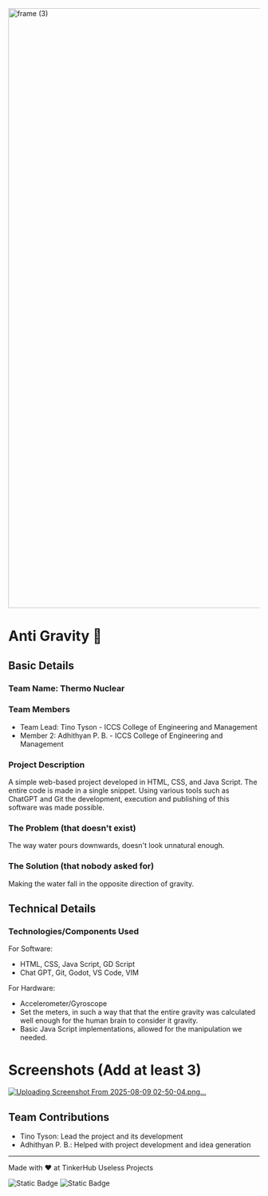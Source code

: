 <img width="3188" height="1202" alt="frame (3)" src="https://github.com/user-attachments/assets/517ad8e9-ad22-457d-9538-a9e62d137cd7" />


# Anti Gravity 🎯


## Basic Details
### Team Name: Thermo Nuclear


### Team Members
- Team Lead: Tino Tyson - ICCS College of Engineering and Management
- Member 2: Adhithyan P. B. - ICCS College of Engineering and Management

### Project Description
A simple web-based project developed in HTML, CSS, and Java Script. The entire code is made in a single snippet. Using various tools such as ChatGPT and Git the development, execution and publishing of this software was made possible.

### The Problem (that doesn't exist)
The way water pours downwards, doesn't look unnatural enough.

### The Solution (that nobody asked for)
Making the water fall in the opposite direction of gravity.

## Technical Details
### Technologies/Components Used
For Software:
- HTML, CSS, Java Script, GD Script
- Chat GPT, Git, Godot, VS Code, VIM

For Hardware:
- Accelerometer/Gyroscope
- Set the meters, in such a way that that the entire gravity was calculated well enough for the human brain to consider it gravity.
- Basic Java Script implementations, allowed for the manipulation we needed.

# Screenshots (Add at least 3)
[![Uploading Screenshot From 2025-08-09 02-50-04.png…]()](https://github.com/D4-Vinci/smthing-useless/compare/main...Screenshots)

## Team Contributions
- Tino Tyson: Lead the project and its development
- Adhithyan P. B.: Helped with project development and idea generation

---
Made with ❤️ at TinkerHub Useless Projects 

![Static Badge](https://img.shields.io/badge/TinkerHub-24?color=%23000000&link=https%3A%2F%2Fwww.tinkerhub.org%2F)
![Static Badge](https://img.shields.io/badge/UselessProjects--25-25?link=https%3A%2F%2Fwww.tinkerhub.org%2Fevents%2FQ2Q1TQKX6Q%2FUseless%2520Projects)


